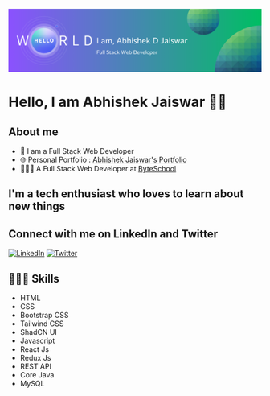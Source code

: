 ![Banner Image](./image/banner.png)

# Hello, I am Abhishek Jaiswar 👋🏻

## About me

- 🌱 I am a Full Stack Web Developer
- 🌐 Personal Portfolio : [Abhishek Jaiswar's Portfolio](https://abhishekjaiswar.pages.dev)
- 🧑🏻‍💻 A Full Stack Web Developer at [ByteSchool](https://byteschool.in/)

## I'm a tech enthusiast who loves to learn about new things

## Connect with me on LinkedIn and Twitter

[![LinkedIn](https://img.shields.io/badge/LinkedIn-0077B5?style=for-the-badge&logo=linkedin&logoColor=white)](https://www.linkedin.com/in/abhishekjai221)
[![Twitter](https://img.shields.io/badge/Twitter-1DA1F2?style=for-the-badge&logo=twitter&logoColor=white)](https://twitter.com/abhishekjai221)

<!-- [![Instagram](https://img.shields.io/badge/-Instagram-e4405f?style=flat-square&logo=Instagram&logoColor=white&link=https://www.instagram.com/dev_abhishekjai)](https://www.instagram.com/dev_abhishekjai/) -->

## 🧑🏻‍💻 Skills

- HTML
- CSS
- Bootstrap CSS
- Tailwind CSS
- ShadCN UI
- Javascript
- React Js
- Redux Js
- REST API
- Core Java
- MySQL

<!-- Initial README Content -->
<!-- **abhishekjaiswar221/abhishekjaiswar221** is a ✨ _special_ ✨ repository because its `README.md` (this file) appears on your GitHub profile. -->

<!-- ## Hello Folks, I'm Abhishek D Jaiswar 👋

### 🧑🏻‍💻 A Full Stack Web Developer -->
<!-- **abhishekjaiswar221/abhishekjaiswar221** is a ✨ _special_ ✨ repository because its `README.md` (this file) appears on your GitHub profile. -->

<!-- # Hello Folks, I'm Abhishek D Jaiswar 👋

## 👨🏼‍💻 I'm a Full Stack Web Developer -->
